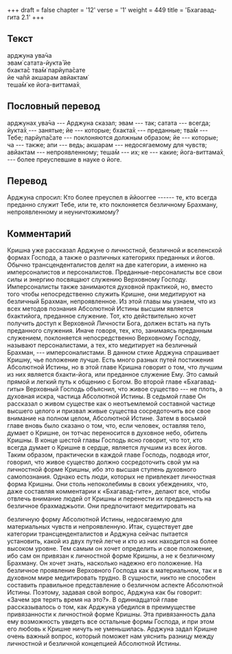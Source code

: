 +++
draft = false
chapter = '12'
verse = '1'
weight = 449
title = 'Бхагавад-гита 2.1'
+++
## Текст

арджуна ува̄ча  
эвам̇ сатата-йукта̄ йе  
бхакта̄с тва̄м̇ парйупа̄сате  
йе ча̄пй акшарам авйактам̇  
теша̄м̇ ке йога-виттама̄х̣

## Пословный перевод

арджунах̣ ува̄ча --- Арджуна сказал; эвам --- так; сатата --- всегда;
йукта̄х̣ --- занятые; йе --- которые; бхакта̄х̣ --- преданные; тва̄м ---
Тебе; парйупа̄сате --- поклоняются должным образом; йе --- которые; ча
--- также; апи --- ведь; акшарам --- недосягаемому для чувств; авйактам
--- непроявленному; теша̄м --- их; ке --- какие; йога-виттама̄х̣ --- более
преуспевшие в науке о йоге.

## Перевод

Арджуна спросил: Кто более преуспел в ййооггее ------ те, кто всегда
преданно служит Тебе, или те, кто поклоняется безличному Брахману,
непроявленному и неуничтожимому?

## Комментарий

Кришна уже рассказал Арджуне о личностной, безличной и вселенской формах
Господа, а также о различных категориях преданных и йогов. Обычно
трансценденталистов делят на две категории, а именно на имперсоналистов
и персоналистов. Преданные-персоналисты все свои силы и энергию
посвящают служению Верховному Господу. Имперсоналисты также занимаются
духовной практикой, но, вместо того чтобы непосредственно служить
Кришне, они медитируют на безличный Брахман, непроявленное. Из этой
главы мы узнаем, что из всех методов познания Абсолютной Истины высшим
является бхактийога, преданное служение. Тот, кто действительно хочет
получить доступ к Верховной Личности Бога, должен встать на путь
преданного служения. Иначе говоря, тех, кто, занимаясь преданным
служением, поклоняется непосредственно Верховному Господу, называют
персоналистами, а тех, кто медитирует на безличный Брахман, ---
имперсоналистами. В данном стихе Арджуна спрашивает Кришну, чье
положение лучше. Есть много разных путей постижения Абсолютной Истины,
но в этой главе Кришна говорит о том, что лучшим из них является
бхакти-йога, или преданное служение Ему. Это самый прямой и легкий путь
к общению с Богом. Во второй главе «Бхагавад-гиты» Верховный Господь
объяснил, что живое существо --- не плоть, а духовная искра, частица
Абсолютной Истины. В седьмой главе Он рассказал о живом существе как о
неотъемлемой составной частице высшего целого и призвал живые существа
сосредоточить все свое внимание на полном целом, Абсолютной Истине.
Затем в восьмой главе вновь было сказано о том, что, если человек,
оставляя тело, думает о Кришне, он тотчас переносится в духовное небо,
обитель Кришны. В конце шестой главы Господь ясно говорит, что тот, кто
всегда думает о Кришне в сердце, является лучшим из всех йогов. Таким
образом, практически в каждой главе Господь, подводя итог, говорил, что
живое существо должно сосредоточить свой ум на личностной форме Кришны,
ибо это высшая ступень духовного самопознания. Однако есть люди, которых
не привлекает личностная форма Кришны. Они столь непоколебимы в своих
убеждениях, что, даже составляя комментарии к «Бхагавад-гите», делают
все, чтобы отвлечь внимание людей от Кришны и перенести их преданность
на безличное брахмаджьоти. Они предпочитают медитировать на

безличную форму Абсолютной Истины, недосягаемую для материальных чувств
и непроявленную. Итак, существует две категории трансценденталистов и
Арджуна сейчас пытается установить, какой из двух путей легче и кто из
них находится на более высоком уровне. Тем самым он хочет определить и
свое положение, ибо сам он привязан к личностной форме Кришны, а не к
безличному Брахману. Он хочет знать, насколько надежно его положение. На
безличное проявление Верховного Господа как в материальном, так и в
духовном мире медитировать трудно. В сущности, никто не способен
составить правильное представление о безличном аспекте Абсолютной
Истины. Поэтому, задавая свой вопрос, Арджуна как бы говорит: «Зачем зря
терять время на это?». В одиннадцатой главе рассказывалось о том, как
Арджуна убедился в преимуществе привязанности к личностной форме Кришны.
Эта привязанность дала ему возможность увидеть все остальные формы
Господа, и при этом его любовь к Кришне ничуть не уменьшилась. Арджуна
задал Кришне очень важный вопрос, который поможет нам уяснить разницу
между личностной и безличной концепцией Абсолютной Истины.
